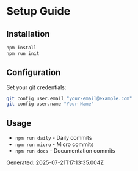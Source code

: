 # Setup Guide

## Installation

```bash
npm install
npm run init
```

## Configuration

Set your git credentials:
```bash
git config user.email "your-email@example.com"
git config user.name "Your Name"
```

## Usage

- `npm run daily` - Daily commits
- `npm run micro` - Micro commits
- `npm run docs` - Documentation commits

Generated: 2025-07-21T17:13:35.004Z
